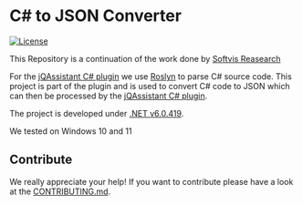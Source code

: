 # C# to JSON Converter

[![License](https://img.shields.io/badge/License-Apache%202.0-blue.svg)](https://opensource.org/licenses/Apache-2.0)

This Repository is a continuation of the work done by [Softvis Reasearch](https://github.com/softvis-research/csharp-to-json-converter)

For the [jQAssistant C# plugin](https://github.com/kontext-e/jqa-csharp-plugin) we use [Roslyn](https://github.com/dotnet/roslyn) to parse C# source code. This project is part of the plugin and is used to convert C# code to JSON which can then be processed by the [jQAssistant C# plugin](https://github.com/softvis-research/jqa-csharp-plugin).

The project is developed under [.NET v6.0.419](https://dotnet.microsoft.com/download/dotnet/6.0).

We tested on Windows 10 and 11


## Contribute

We really appreciate your help! If you want to contribute please have a look at the [CONTRIBUTING.md](CONTRIBUTING.md).